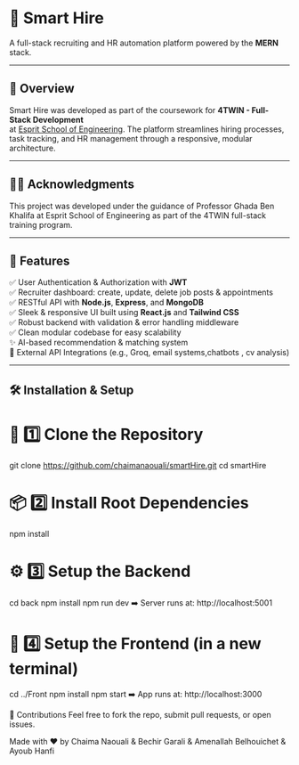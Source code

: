 # 🚀 Smart Hire  
A full-stack recruiting and HR automation platform powered by the **MERN** stack.

---

## 📌 Overview  
Smart Hire was developed as part of the coursework for **4TWIN - Full-Stack Development**  
at [Esprit School of Engineering](https://esprit.tn/). The platform streamlines hiring processes,  
task tracking, and HR management through a responsive, modular architecture.

---


## 👩‍🏫 Acknowledgments
This project was developed under the guidance of Professor Ghada Ben Khalifa
at Esprit School of Engineering as part of the 4TWIN full-stack training program.

---

## 🌟 Features  

✅ User Authentication & Authorization with **JWT**  
✅ Recruiter dashboard: create, update, delete job posts & appointments  
✅ RESTful API with **Node.js**, **Express**, and **MongoDB**  
✅ Sleek & responsive UI built using **React.js** and **Tailwind CSS**  
✅ Robust backend with validation & error handling middleware  
✅ Clean modular codebase for easy scalability  
✨ AI-based recommendation & matching system  
🔌 External API Integrations (e.g., Groq, email systems,chatbots , cv analysis)

---

## 🛠️ Installation & Setup

# 🔁 1️⃣ Clone the Repository
git clone https://github.com/chaimanaouali/smartHire.git
cd smartHire

# 📦 2️⃣ Install Root Dependencies
npm install

# ⚙️ 3️⃣ Setup the Backend
cd back
npm install
npm run dev
➡️ Server runs at: http://localhost:5001

# 🎨 4️⃣ Setup the Frontend (in a new terminal)
cd ../Front
npm install
npm start
➡️ App runs at: http://localhost:3000


🤝 Contributions
Feel free to fork the repo, submit pull requests, or open issues.

Made with ❤️ by Chaima Naouali & Bechir Garali & Amenallah Belhouichet & Ayoub Hanfi



